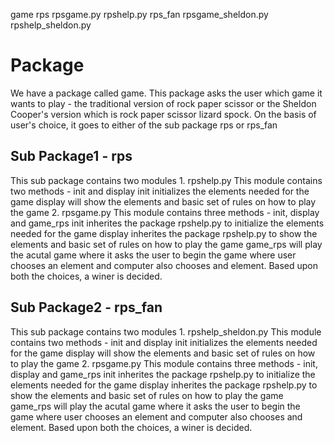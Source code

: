 game
    rps
        rpsgame.py
        rpshelp.py
    rps_fan
        rpsgame_sheldon.py
        rpshelp_sheldon.py

# Package
We have a package called game. This package asks the user which game it wants to play - the traditional version of rock paper scissor or the Sheldon Cooper's version which is rock paper scissor lizard spock. On the basis of user's choice, it goes to either of the sub package rps or rps_fan

## Sub Package1 - rps
This sub package contains two modules
    1. rpshelp.py
        This module contains two methods - init and display
        init initializes the elements needed for the game
        display will show the elements and basic set of rules on how to play the game
    2. rpsgame.py
        This module contains three methods - init, display and game_rps
        init inherites the package rpshelp.py to initialize the elements needed for the game
        display inherites the package rpshelp.py to show the elements and basic set of rules on how to play the game
        game_rps will play the acutal game where it asks the user to begin the game where user chooses an element and computer also chooses and element. Based upon both the choices, a winer is decided.

        
## Sub Package2 - rps_fan
This sub package contains two modules
    1. rpshelp_sheldon.py
        This module contains two methods - init and display
        init initializes the elements needed for the game
        display will show the elements and basic set of rules on how to play the game
    2. rpsgame.py
        This module contains three methods - init, display and game_rps
        init inherites the package rpshelp.py to initialize the elements needed for the game
        display inherites the package rpshelp.py to show the elements and basic set of rules on how to play the game
        game_rps will play the acutal game where it asks the user to begin the game where user chooses an element and computer also chooses and element. Based upon both the choices, a winer is decided.